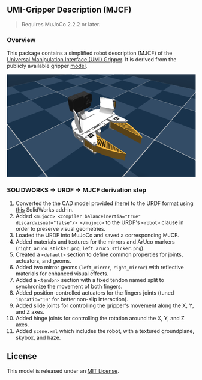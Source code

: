 ## UMI-Gripper Description (MJCF)

> Requires MuJoCo 2.2.2 or later.

### Overview

This package contains a simplified robot description (MJCF) of the [Universal Manipulation Interface (UMI) Gripper](http://umi-gripper.github.io/). It is derived from the publicly available gripper [model](https://docs.google.com/document/d/1TPYwV9sNVPAi0ZlAupDMkXZ4CA1hsZx7YDMSmcEy6EU/edit?tab=t.0).


<p float="left">
  <img src="umi_gripper.png" width="600px">
</p>

### SOLIDWORKS -> URDF -> MJCF derivation step

1. Converted the the CAD model provided [(here)](https://docs.google.com/document/d/1TPYwV9sNVPAi0ZlAupDMkXZ4CA1hsZx7YDMSmcEy6EU/edit?tab=t.0) to the URDF format using [this](http://wiki.ros.org/sw_urdf_exporter) SolidWorks add-in.
2.  Added `<mujoco> <compiler balanceinertia="true" discardvisual="false"/> </mujoco>` to the URDF's
   `<robot>` clause in order to preserve visual geometries.
3. Loaded the URDF into MuJoCo and saved a corresponding MJCF.
4. Added materials and textures for the mirrors and ArUco markers (`right_aruco_sticker.png`, `left_aruco_sticker.png`).
5. Created a `<default>` section to define common properties for joints, actuators, and geoms.
6. Added two mirror geoms (`left_mirror`, `right_mirror`) with reflective materials for enhanced visual effects.
7. Added a `<tendon>` section with a fixed tendon named split to synchronize the movement of both fingers.
8. Added position-controlled actuators for the fingers joints (tuned `impratio="10"` for better non-slip interaction).
9. Added slide joints for controlling the gripper's movement along the X, Y, and Z axes.
10. Added hinge joints for controlling the rotation around the X, Y, and Z axes.
11. Added `scene.xml` which includes the robot, with a textured groundplane, skybox, and haze.

## License

This model is released under an [MIT License](LICENSE).

